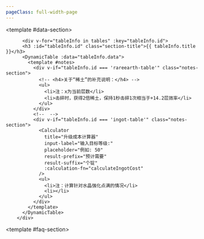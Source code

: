 ```yaml
---
pageClass: full-width-page
---
```

<!-- 这是一个“多表格并列展示”的页面模板 -->
<script setup>
import dataIngot from '@/data/json/锭.json';
import dataRare from '@/data/json/稀土.json';
import MiningFAQ from '../../text/mining-faq.md';


// 定义所有表格的信息，用于循环创建内容和导航
const tables = [
  {
    id: 'ingot-table',         // 用作锚点的唯一ID
    title: '锭',    // 表格的标题
    data: dataIngot,           // 绑定的数据
  },
  {
    id: 'rareearth-table',
    title: '稀土',
    data: dataRare,
  }
];

// 计算函数
/**
 * 定义“锭”成本的计算逻辑
 * @param {number} level - 用户输入的等级
 * @returns {number} - 计算出的所需锭数
 */
function calculateIngotCost(level) {
  if (level <= 0) return 0;
  const cost = Math.ceil(Math.pow(level, 1.5) * 10 + 50);
  return cost;
}

function calculateFireDamage(power) {
  return power * 12.5;
}
</script>

<!-- 2. 使用我们的自定义布局组件 -->
<TwoSectionsLayout>

  <!-- 3. 向 "data-section" 插槽中填充内容 -->
  <template #data-section>

          <div v-for="tableInfo in tables" :key="tableInfo.id">
          <h3 :id="tableInfo.id" class="section-title">{{ tableInfo.title }}</h3>
          <DynamicTable :data="tableInfo.data">
            <template #notes>
              <div v-if="tableInfo.id === 'rareearth-table'" class="notes-section">
                <!-- <h4>关于“稀土”的补充说明：</h4> -->
                <ul>
                  <li>注：x为当前层数</li>
                  <li>击碎时，获得2倍稀土，保持1秒击碎1次相当于+14.2层效率</li>
                </ul>
              </div>
              <!--  -->
              <div v-if="tableInfo.id === 'ingot-table'" class="notes-section">
                <Calculator
                  title="升级成本计算器"
                  input-label="输入目标等级:"
                  placeholder="例如: 50"
                  result-prefix="预计需要"
                  result-suffix="个锭"
                  :calculation-fn="calculateIngotCost"
                />
                <ul>
                  <li>注：计算针对水晶强化点满的情况</li>
                  <li></li>
                </ul>
              </div>
            </template>
          </DynamicTable>
        </div>

  </template>

  <!-- 4. 向 "faq-section" 插槽中填充内容 -->
  <template #faq-section>
    <!--
      直接将我们导入的FAQ组件放在这里。
      它会自动渲染出 `mining-faq.md` 里的所有内容。
    -->
    <MiningFAQ />
  </template>

</TwoSectionsLayout>

